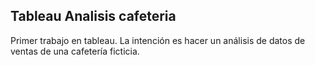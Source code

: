 ## Tableau Analisis cafeteria

Primer trabajo en tableau. La intención es hacer un análisis de datos de ventas de una cafetería ficticia.
